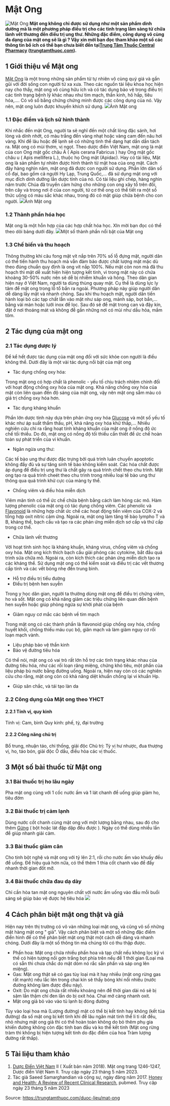 # Mật Ong

![Mật Ong](https://trungtamthuoc.com/images/others/mat-ong-8-5178.jpg)
**Mật ong không chỉ được sử dụng như một sản phẩm dinh dưỡng mà là một phương pháp điều trị cho các tình trạng lâm sàng từ chữa lành vết thương đến điều trị ung thư. Những đặc điểm, công dụng vô cùng đa dạng của mật ong sẽ là gì ? Vậy xin mời bạn đọc tham khảo một số các thông tin bổ ích có thể bạn chưa biết đến tại[Trung Tâm Thuốc Central Pharmacy](https://trungtamthuoc.com/ "Trung Tâm Thuốc Central Pharmacy") ([trungtamthuoc.com](https://trungtamthuoc.com/ "trungtamthuoc.com")).**
##  1 Giới thiệu về Mật ong
[Mật Ong](https://trungtamthuoc.com/hoat-chat/mat-ong "Mật Ong") là một trong những sản phẩm từ tự nhiên vô cùng quý giá và gần gũi với đời sống con người từ xa xưa. Theo các nguồn tài liệu khoa học hiện nay cho thấy, mật ong vô cùng hữu ích và có tác dụng bảo vệ trong điều trị các tình trạng bệnh lý khác nhau như tim mạch, thần kinh, hô hấp, tiêu hóa,.... Có vô số bằng chứng chứng minh được các công dụng của nó. Vậy nên, mật ong luôn được khuyến khích sử dụng.
![](https://trungtamthuoc.com/images/item/mat-ong-1.jpg)Ảnh Mật ong
### 1.1 Đặc điểm và lịch sử hình thành
Khi nhắc đến mật Ong, người ta sẽ nghĩ đến một chất lỏng đặc sánh, hơi lỏng và dính nhớt, có màu trắng đến vàng nhạt hoặc vàng cam đến nâu hơi vàng. Khi để lâu hoặc để lạnh sẽ có những tinh thể dạng hạt dần dần tách ra. Mật ong có mùi thơm, vị ngọt.
Theo dược điển Việt Nam, mật ong là mật của con Ong mật gốc châu Á ( Apis cerana Fabricus ) hay Ong mật gốc châu u ( Apis mellifera L.), thuộc họ Ong mật (Apidac). Hay có tài liệu, Mật ong là sản phẩm tự nhiên được hình thành từ mật hoa của ong mật. Cách đây hàng nghìn năm, mật ong đã được con người sử dụng. Phần lớn dân số cổ đại, bao gồm cả người Hy Lạp, Trung Quốc,... đã sử dụng mật ong với mục đích dinh dưỡng lẫn dược tính của nó. 
Có tài liệu ghi chép, hàng nghìn năm trước Chúa đã truyền cảm hứng cho những con ong xây tổ trên đồi, trên cây và trong nơi ở của con người, từ cơ thể ong có thể tiết ra một số thức uống có màu sắc khác nhau, trong đó có mật giúp chữa bệnh cho con người. 
![](https://trungtamthuoc.com/images/item/mat-ong-5.jpg)Ảnh Mật ong
### 1.2 Thành phần hóa học
Mật ong là một hỗn hợp của các hợp chất hóa học. XIn mời bạn đọc có thể theo dõi bảng dưới đây.
![](https://trungtamthuoc.com/images/item/mat-ong-6.jpg)Một số thành phần nổi bật của Mật ong
### 1.3 Chế biến và thu hoạch
Thông thường khi câu fong mật vít nắp trên 70% số lỗ đựng mật, người dân có thể tiến hành thu hoạch mà vẫn đảm bảo được chất lượng mật mặc dù theo đúng chuẩn quy định là ong vít nắp 100%. Nếu mật còn non mà đã thu hoạch thì mật dễ xuất hiện hiện tượng kết tinh, vì trong mật này có chứa khoảng 30-50% nước nên sẽ dễ bị nhiễm khuẩn và hỏng.
Theo dân gian hiện nay ở Việt Nam, người ta dùng thùng quay mặt. Cụ thể là dùng lực ly tâm để mật ong trong lỗ tổ bắn ra ngoài. Phương pháp này giúp người dân dễ dàng lấy mật và nhanh chóng.
Sau khi thu hoạch mật, người dân tiến hành loại bỏ các tạp chất lẫn vào mật như sáp ong, mảnh sáp, bọt bẩn,... bằng vải màn hoặc lưới inox để lọc. Sau đó sẽ để mật trong can và đậy kín, đặt ở nơi thoáng mát và không để gần những nơi có mùi như dầu hỏa, mắm tôm.
##  2 Tác dụng của mật ong
### 2.1 Tác dụng dược lý
Để kể hết được tác dụng của mật ong đối với sức khỏe con người là điều không thể. Dưới đây là một vài tác dụng nổi bật của mật ong
  * Tác dụng chống oxy hóa:


Trong mật ong có hợp chất là phenolic - yếu tố chịu trách nhiệm chính đối với hoạt động chống oxy hóa của mật ong. Khả năng chống oxy hóa của mật còn liên quan đến độ sáng của mật ong, vậy nên mật ong sẫm màu có giá trị chống oxy hóa hơn.
  * Tác dụng kháng khuẩn


Phần lớn dược tính này dựa trên phản ứng oxy hóa [Glucose](https://trungtamthuoc.com/hoat-chat/glucose "Glucose") và một số yếu tố khác như áp suất thẩm thấu, pH, khả năng oxy hóa khử thấp,... Nhiều nghiên cứu chỉ ra rằng hoạt tính kháng khuẩn của mật ong ở nồng độ ức chế tối thiểu. Do đó, mật ong có nồng độ tối thiểu cần thiết để ức chế hoàn toàn sự phát triển của vi khuẩn.
  * Ngăn ngừa ung thư:


Các tế bào ung thư được đặc trưng bởi quá trình luân chuyển apoptotic không đầy đủ và sự tăng sinh tế bào không kiểm soát. Các hóa chất được áp dụng để điều trị ung thư là chất gây ra quá trình chết theo chu trình. Mật ong tạo ra quá trình cheét theo chu trình trong nhiều loại tế bào ung thư thông qua quá trình khử cực của màng ty thể.
  * Chống viêm và điều hòa miễn dịch


Viêm mãn tính có thể ức chế chữa bệnh bằng cách làm hỏng các mô. Hàm lượng phenolic của mật ong có tác dụng chống viêm. Các phenolic và [Flavonoid](https://trungtamthuoc.com/hoat-chat/flavonoid "Flavonoid") là những hợp chất ức chế các hoạt động tiền viêm của COX-2 và tổng hợp oxit nitric cảm ứng. 
Ngoài ra, mật ong làm tăng tế bào lympho T và B, kháng thể, bạch cầu và tạo ra các phản ứng miễn dịch sơ cấp và thứ cấp trong cơ thể.
  * Chữa lành vết thương


Với hoạt tính sinh học là kháng khuẩn, kháng virus, chống viêm và chống oxy hóa. Mật ong kích thích bạch cầu giải phóng các cytokine, bắt đầu quá trình sửa chữa mô. Ngoài ra, còn kích thích các phản ứng miễn dịch tạo ra các kháng thể. Sử dụng mật ong có thể kiểm soát và điều trị các vết thương cấp tính và các vết bỏng nhẹ đến trung bình.
  * Hỗ trợ điều trị tiểu đường
  * Điều trị bệnh hen suyễn


Trong y học dân gian, người ta thường dùng mật ong để điều trị chứng viêm, ho và sốt. Mật ong có khả năng giảm các triệu chứng liên quan đến bệnh hen suyễn hoặc giúp phòng ngừa sự khởi phát của bệnh
  * Giảm nguy cơ mắc các bệnh về tim mạch


Trong mật ong có các thành phần là flavonoid giúp chống oxy hóa, chống huyết khối, chống thiếu máu cục bộ, giãn mạch và làm giảm nguy cơ rối loạn mạch vành.
  * Liệu pháp bảo vệ thần kinh
  * Bảo vệ đường tiêu hóa


Có thể nói, mật ong có vai trò rất lớn hỗ trợ các tình trạng khác nhau của đường tiêu hóa, như các rối loạn răng miệng, chứng khó tiêu, một phần của liệu pháp bù nước bằng đường uống. Ngoài ra, hiện nay còn có các nghiên cứu cho rằng, mật ong còn có khả năng diệt khuẩn chống lại vi khuẩn Hp.
  * Giúp săn chắc, và tái tạo làn da


### 2.2 Công dụng của Mật ong theo YHCT
#### 2.2.1 Tính vị, quy kinh
Tính vị: Cam, bình
Quy kinh: phế, tỳ, đại trường
#### 2.2.2 Công năng chủ trị
Bổ trung, nhuận táo, chi thống, giải độc
Chủ trị: Tỳ vị hư nhược, đua thượng vị, ho, táo bón, giải độc Ô dầu, điều hòa các vị thuốc.
##  3 Một số bài thuốc từ Mật ong
### 3.1 Bài thuốc trị ho lâu ngày
Pha mật ong cùng với 1 cốc nước ấm và 1 lát chanh để uống giúp giảm ho, tiêu đờm
### 3.2 Bài thuốc trị cảm lạnh
Dùng nước cốt chanh cùng mật ong với một lượng bằng nhau, sau đó cho thêm [Gừng](https://trungtamthuoc.com/hoat-chat/gung "Gừng") ( bột hoặc lát đập dập đều được ). Ngày có thể dùng nhiều lần để giúp nhanh giải cảm.
### 3.3 Bài thuốc giảm cân
Cho tinh bột nghệ và mật ong với tỷ lên 2:1, rồi cho nước ấm vào khuấy đều để uống. Để hiệu quả hơn nữa, có thể thêm 1 thìa cốt chanh vào để đẩy nhanh thời gian đốt mỡ.
### 3.4 Bài thuốc chữa đau dạ dày
Chỉ cần hòa tan mật ong nguyên chất với nước ấm uống vào đầu mỗi buổi sáng sẽ giúp bảo vệ được hệ tiêu hóa
![](https://trungtamthuoc.com/images/item/mat-ong-2.jpg)
##  4 Cách phân biệt mật ong thật và giả
Hiện nay trên thị trường có vô vàn những loại mật ong, và cũng vô số những mặt hàng mật ong " giả". Vậy cách phân biệt và một số những đặc điểm điển hình để có thể phân biệt mật ong thật một cách dễ dàng và nhanh chóng. Dưới đây là một số thông tin mà chúng tôi có thu thập được.
  * Phấn hoa: Mật ong chứa nhiều phấn hoa và tạp chất nếu không lọc kỹ vì thế có hiện tượng nổi gợn trắng bọt phía trên nếu để 1 thời gian (Loại mà có sẵn thì chưa chắc do mật dỏm nó rắc sẵn phấn và sáp ong lên miệng).
  * Gas: Mật ong thật sẽ có gas tùy loại mà ít hay nhiều (mật ong rừng gas rất mạnh) nếu lắc lên trong chai kín sẽ thấy bóng khí nổi nhiều (nước đường không làm được điều này).
  * Oxit: Do mật ong chứa rất nhiều khoáng nên để thời gian dài nó sẽ bị sậm lần thậm chí đen lần do bị oxit hóa. Chai mở càng nhanh oxit.
  * Mật ong giả bỏ vào vào tủ lạnh bị đóng đường


Tùy vào loại hoa mà (Lượng đường) mật có thể bị kết tinh hay không (kết tủa đường) đa số mật ong bị kết tinh khi để lâu ngăn mát tinh thể li ti rất đều, nhỏ nhưng mật ong giả thì có thể hoàn toàn không do bỏ thêm phụ gia khiến đường không còn đặc tính ban đầu và ko thể kết tinh (Mật ong rừng tràm thì không bị hiện tượng kết tinh do đặc điểm của hoa Tràm lượng đường rất thấp).
##  5 Tài liệu tham khảo
  1. [Dược Điển Việt Nam](https://trungtamthuoc.com/bai-viet/duoc-dien-viet-nam "Dược Điển Việt Nam") II ( Xuất bản năm 2018). Mật ong trang 1246-1247, Dược điển Việt Nam II. Truy cập ngày 23 tháng 5 năm 2023.
  2. Tác giả Saeed Samarghandian và cộng sự, ngày đăng năm 2017. [Honey and Health: A Review of Recent Clinical Research](https://www.ncbi.nlm.nih.gov/pmc/articles/PMC5424551/), pubmed. Truy cập ngày 23 tháng 5 năm 2023




Source: https://trungtamthuoc.com/duoc-lieu/mat-ong